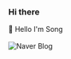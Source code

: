 ### Hi there 
👋 Hello I'm Song
<br><br>
![Naver Blog](https://img.shields.io/badge/Blogger-FF5722?style=for-the-badge&logo=blogger&logoColor=white)
